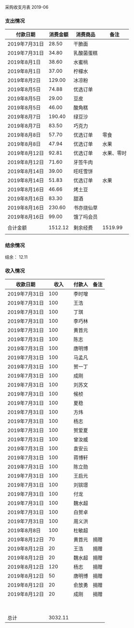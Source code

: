 采购收支月表 2019-06

### 支出情况

| 付款日期       | 消费金额    | 消费商品  | 备注      |
| ---------- | ------- | ----- | ------- |
| 2019年7月31日 | 28.50   | 干脆面   |         |
| 2019年7月31日 | 34.80   | 乳酸菌蛋糕 |         |
| 2019年8月1日  | 38.60   | 水蜜桃   |         |
| 2019年8月1日  | 37.00   | 柠檬水   |         |
| 2019年8月2日  | 129.00  | 冰凉粉   |         |
| 2019年8月5日  | 74.88   | 优选订单  |         |
| 2019年8月5日  | 29.00   | 豆皮    |         |
| 2019年8月5日  | 46.00   | 酸角糕   |         |
| 2019年8月7日  | 190.40  | 绿豆沙   |         |
| 2019年8月7日  | 83.50   | 巧克力   |         |
| 2019年8月8日  | 57.70   | 优选订单  | 零食      |
| 2019年8月8日  | 47.94   | 优选订单  | 水果      |
| 2019年8月12日 | 92.81   | 优选订单  | 水果、零时   |
| 2019年8月12日 | 71.60   | 牙签牛肉  |         |
| 2019年8月14日 | 39.00   | 旺旺雪饼  |         |
| 2019年8月14日 | 51.83   | 优选订单  | 水果      |
| 2019年8月16日 | 46.66   | 烤土豆   |         |
| 2019年8月16日 | 83.30   | 甜酒    |         |
| 2019年8月16日 | 230.60  | 书亦烧仙草 |         |
| 2019年8月16日 | 99.00   | 饿了吗会员 |         |
|            |         |       |         |
| 合计金额       | 1512.12 | 剩余经费  | 1519.99 |
|            |         |       |         |



### 结余情况

 结余： 12.11 




### 收入情况

| 收款日期       | 收入      | 付款人  | 备注   |
| ---------- | ------- | ---- | ---- |
| 2019年7月31日 | 100     | 李时增  |      |
| 2019年7月31日 | 100     | 王浩   |      |
| 2019年7月31日 | 100     | 丁琪   |      |
| 2019年7月31日 | 100     | 李巧林  |      |
| 2019年7月31日 | 100     | 黄首元  |      |
| 2019年7月31日 | 100     | 陈志   |      |
| 2019年7月31日 | 100     | 唐明博  |      |
| 2019年7月31日 | 100     | 马孟凡  |      |
| 2019年7月31日 | 100     | 贺一丁  |      |
| 2019年7月31日 | 100     | 成刚   |      |
| 2019年7月31日 | 100     | 刘苏文  |      |
| 2019年7月31日 | 100     | 候桢   |      |
| 2019年7月31日 | 100     | 夏稳   |      |
| 2019年7月31日 | 100     | 方炜   |      |
| 2019年7月31日 | 100     | 杨志   |      |
| 2019年7月31日 | 100     | 贺爱夏  |      |
| 2019年7月31日 | 100     | 曾汝威  |      |
| 2019年7月31日 | 100     | 袁安云  |      |
| 2019年7月31日 | 100     | 蒋博轩  |      |
| 2019年7月31日 | 100     | 陈立勋  |      |
| 2019年7月31日 | 100     | 王启元  |      |
| 2019年7月31日 | 100     | 刘镔璟  |      |
| 2019年7月31日 | 100     | 付龙   |      |
| 2019年7月31日 | 100     | 魏水超  |      |
| 2019年7月31日 | 100     | 白贺卓  |      |
| 2019年7月31日 | 100     | 周义洪  |      |
| 2019年8月8日  | 100     | 杜敏超  |      |
| 2019年8月12日 | 70      | 黄首元  | 捐赠   |
| 2019年8月12日 | 20      | 王浩   | 捐赠   |
| 2019年8月12日 | 20      | 魏水超  | 捐赠   |
| 2019年8月12日 | 120     | 杨志   | 捐赠   |
| 2019年8月12日 | 50      | 唐明博  | 捐赠   |
| 2019年8月12日 | 20      | 俞放勇  | 捐赠   |
| 2019年8月12日 | 20      | 成刚   | 捐赠   |
|            |         |      |      |
|            |         |      |      |
|            |         |      |      |
|            |         |      |      |
|            |         |      |      |
|            |         |      |      |
|            |         |      |      |
|            |         |      |      |
| 总计         | 3032.11 |      |      |
